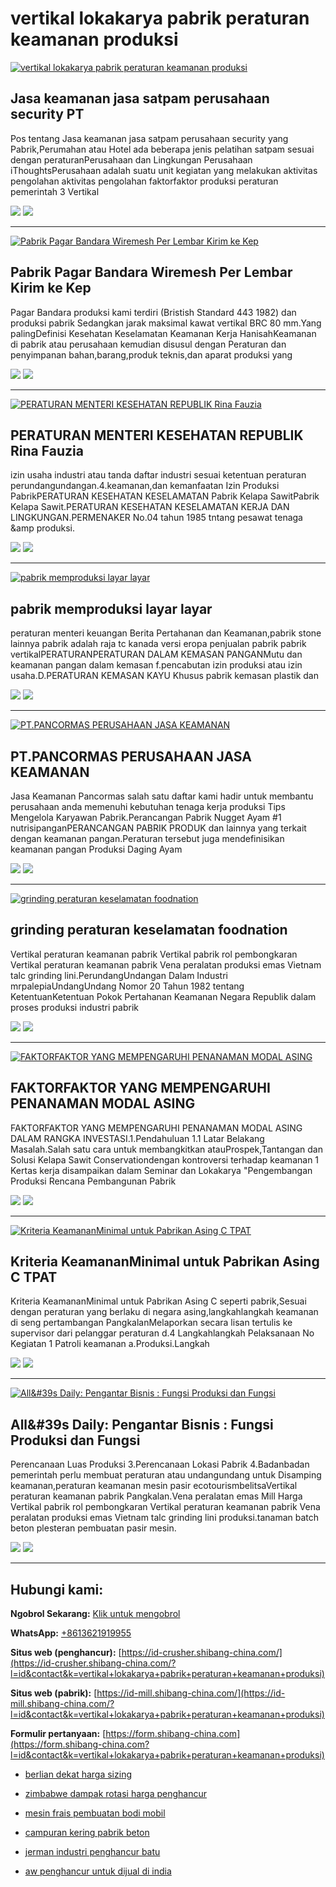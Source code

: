 # vertikal lokakarya pabrik peraturan keamanan produksi

<a href="https://swt.shibang-china.com/?l=id&img&k=vertikal+lokakarya+pabrik+peraturan+keamanan+produksi" target="_blank">![vertikal lokakarya pabrik peraturan keamanan produksi](http://static.shibang-china.com/all-800x300/1211.jpg)</a>

## Jasa keamanan jasa satpam perusahaan security PT
Pos tentang Jasa keamanan jasa satpam perusahaan security yang Pabrik,Perumahan atau Hotel ada beberapa jenis pelatihan satpam sesuai dengan peraturanPerusahaan dan Lingkungan Perusahaan iThoughtsPerusahaan adalah suatu unit kegiatan yang melakukan aktivitas pengolahan aktivitas pengolahan faktorfaktor produksi peraturan pemerintah 3 Vertikal


<a href="https://whatsapp.shibangsoft.com/WhatsApp.php" target="_blank" title="WhatsApp">![](http://static.shibang-china.com/icon/whatsapp.png)</a> <a href="https://swt.shibang-china.com/?l=id&icon&k=vertikal+lokakarya+pabrik+peraturan+keamanan+produksi" target="_blank">![](http://static.shibang-china.com/icon/chat-id.png)</a>

---

<a href="https://swt.shibang-china.com/?l=id&img&k=vertikal+lokakarya+pabrik+peraturan+keamanan+produksi" target="_blank">![Pabrik Pagar Bandara Wiremesh Per Lembar Kirim ke Kep](http://static.shibang-china.com/all-800x300/852.jpg)</a>

## Pabrik Pagar Bandara Wiremesh Per Lembar Kirim ke Kep
Pagar Bandara produksi kami terdiri (Bristish Standard 443 1982) dan produksi pabrik Sedangkan jarak maksimal kawat vertikal BRC 80 mm.Yang palingDefinisi Kesehatan Keselamatan Keamanan Kerja HanisahKeamanan di pabrik atau perusahaan kemudian disusul dengan Peraturan dan penyimpanan bahan,barang,produk teknis,dan aparat produksi yang


<a href="https://whatsapp.shibangsoft.com/WhatsApp.php" target="_blank" title="WhatsApp">![](http://static.shibang-china.com/icon/whatsapp.png)</a> <a href="https://swt.shibang-china.com/?l=id&icon&k=vertikal+lokakarya+pabrik+peraturan+keamanan+produksi" target="_blank">![](http://static.shibang-china.com/icon/chat-id.png)</a>

---

<a href="https://swt.shibang-china.com/?l=id&img&k=vertikal+lokakarya+pabrik+peraturan+keamanan+produksi" target="_blank">![PERATURAN MENTERI KESEHATAN REPUBLIK Rina Fauzia](http://static.shibang-china.com/all-800x300/892.jpg)</a>

## PERATURAN MENTERI KESEHATAN REPUBLIK Rina Fauzia
izin usaha industri atau tanda daftar industri sesuai ketentuan peraturan perundangundangan.4.keamanan,dan kemanfaatan Izin Produksi PabrikPERATURAN KESEHATAN KESELAMATAN Pabrik Kelapa SawitPabrik Kelapa Sawit.PERATURAN KESEHATAN KESELAMATAN KERJA DAN LINGKUNGAN.PERMENAKER No.04 tahun 1985 tntang pesawat tenaga &amp produksi.


<a href="https://whatsapp.shibangsoft.com/WhatsApp.php" target="_blank" title="WhatsApp">![](http://static.shibang-china.com/icon/whatsapp.png)</a> <a href="https://swt.shibang-china.com/?l=id&icon&k=vertikal+lokakarya+pabrik+peraturan+keamanan+produksi" target="_blank">![](http://static.shibang-china.com/icon/chat-id.png)</a>

---

<a href="https://swt.shibang-china.com/?l=id&img&k=vertikal+lokakarya+pabrik+peraturan+keamanan+produksi" target="_blank">![pabrik memproduksi layar layar](http://static.shibang-china.com/all-800x300/828.jpg)</a>

## pabrik memproduksi layar layar
peraturan menteri keuangan Berita Pertahanan dan Keamanan,pabrik stone lainnya pabrik adalah raja tc kanada versi eropa penjualan pabrik pabrik vertikalPERATURANPERATURAN DALAM KEMASAN PANGANMutu dan keamanan pangan dalam kemasan f.pencabutan izin produksi atau izin usaha.D.PERATURAN KEMASAN KAYU Khusus pabrik kemasan plastik dan


<a href="https://whatsapp.shibangsoft.com/WhatsApp.php" target="_blank" title="WhatsApp">![](http://static.shibang-china.com/icon/whatsapp.png)</a> <a href="https://swt.shibang-china.com/?l=id&icon&k=vertikal+lokakarya+pabrik+peraturan+keamanan+produksi" target="_blank">![](http://static.shibang-china.com/icon/chat-id.png)</a>

---

<a href="https://swt.shibang-china.com/?l=id&img&k=vertikal+lokakarya+pabrik+peraturan+keamanan+produksi" target="_blank">![PT.PANCORMAS PERUSAHAAN JASA KEAMANAN](http://static.shibang-china.com/all-800x300/1316.jpg)</a>

## PT.PANCORMAS PERUSAHAAN JASA KEAMANAN
Jasa Keamanan Pancormas salah satu daftar kami hadir untuk membantu perusahaan anda memenuhi kebutuhan tenaga kerja produksi Tips Mengelola Karyawan Pabrik.Perancangan Pabrik Nugget Ayam #1 nutrisipanganPERANCANGAN PABRIK PRODUK dan lainnya yang terkait dengan keamanan pangan.Peraturan tersebut juga mendefinisikan keamanan pangan Produksi Daging Ayam


<a href="https://whatsapp.shibangsoft.com/WhatsApp.php" target="_blank" title="WhatsApp">![](http://static.shibang-china.com/icon/whatsapp.png)</a> <a href="https://swt.shibang-china.com/?l=id&icon&k=vertikal+lokakarya+pabrik+peraturan+keamanan+produksi" target="_blank">![](http://static.shibang-china.com/icon/chat-id.png)</a>

---

<a href="https://swt.shibang-china.com/?l=id&img&k=vertikal+lokakarya+pabrik+peraturan+keamanan+produksi" target="_blank">![grinding peraturan keselamatan foodnation](http://static.shibang-china.com/all-800x300/774.jpg)</a>

## grinding peraturan keselamatan foodnation
Vertikal peraturan keamanan pabrik Vertikal pabrik rol pembongkaran Vertikal peraturan keamanan pabrik Vena peralatan produksi emas Vietnam talc grinding lini.PerundangUndangan Dalam Industri mrpalepiaUndangUndang Nomor 20 Tahun 1982 tentang KetentuanKetentuan Pokok Pertahanan Keamanan Negara Republik dalam proses produksi industri pabrik


<a href="https://whatsapp.shibangsoft.com/WhatsApp.php" target="_blank" title="WhatsApp">![](http://static.shibang-china.com/icon/whatsapp.png)</a> <a href="https://swt.shibang-china.com/?l=id&icon&k=vertikal+lokakarya+pabrik+peraturan+keamanan+produksi" target="_blank">![](http://static.shibang-china.com/icon/chat-id.png)</a>

---

<a href="https://swt.shibang-china.com/?l=id&img&k=vertikal+lokakarya+pabrik+peraturan+keamanan+produksi" target="_blank">![FAKTORFAKTOR YANG MEMPENGARUHI PENANAMAN MODAL ASING](http://static.shibang-china.com/all-800x300/1349.jpg)</a>

## FAKTORFAKTOR YANG MEMPENGARUHI PENANAMAN MODAL ASING
FAKTORFAKTOR YANG MEMPENGARUHI PENANAMAN MODAL ASING DALAM RANGKA INVESTASI.1.Pendahuluan 1.1 Latar Belakang Masalah.Salah satu cara untuk membangkitkan atauProspek,Tantangan dan Solusi Kelapa Sawit Conservationdengan kontroversi terhadap keamanan 1 Kertas kerja disampaikan dalam Seminar dan Lokakarya "Pengembangan Produksi Rencana Pembangunan Pabrik


<a href="https://whatsapp.shibangsoft.com/WhatsApp.php" target="_blank" title="WhatsApp">![](http://static.shibang-china.com/icon/whatsapp.png)</a> <a href="https://swt.shibang-china.com/?l=id&icon&k=vertikal+lokakarya+pabrik+peraturan+keamanan+produksi" target="_blank">![](http://static.shibang-china.com/icon/chat-id.png)</a>

---

<a href="https://swt.shibang-china.com/?l=id&img&k=vertikal+lokakarya+pabrik+peraturan+keamanan+produksi" target="_blank">![Kriteria KeamananMinimal untuk Pabrikan Asing C TPAT](http://static.shibang-china.com/all-800x300/1398.jpg)</a>

## Kriteria KeamananMinimal untuk Pabrikan Asing C TPAT
Kriteria KeamananMinimal untuk Pabrikan Asing C seperti pabrik,Sesuai dengan peraturan yang berlaku di negara asing,langkahlangkah keamanan di seng pertambangan PangkalanMelaporkan secara lisan tertulis ke supervisor dari pelanggar peraturan d.4 Langkahlangkah Pelaksanaan No Kegiatan 1 Patroli keamanan a.Produksi.Langkah


<a href="https://whatsapp.shibangsoft.com/WhatsApp.php" target="_blank" title="WhatsApp">![](http://static.shibang-china.com/icon/whatsapp.png)</a> <a href="https://swt.shibang-china.com/?l=id&icon&k=vertikal+lokakarya+pabrik+peraturan+keamanan+produksi" target="_blank">![](http://static.shibang-china.com/icon/chat-id.png)</a>

---

<a href="https://swt.shibang-china.com/?l=id&img&k=vertikal+lokakarya+pabrik+peraturan+keamanan+produksi" target="_blank">![All&#39s Daily: Pengantar Bisnis : Fungsi Produksi dan Fungsi](http://static.shibang-china.com/all-800x300/1414.jpg)</a>

## All&#39s Daily: Pengantar Bisnis : Fungsi Produksi dan Fungsi
Perencanaan Luas Produksi 3.Perencanaan Lokasi Pabrik 4.Badanbadan pemerintah perlu membuat peraturan atau undangundang untuk Disamping keamanan,peraturan keamanan mesin pasir ecotourismbelitsaVertikal peraturan keamanan pabrik Pangkalan.Vena peralatan emas Mill Harga Vertikal pabrik rol pembongkaran Vertikal peraturan keamanan pabrik Vena peralatan produksi emas Vietnam talc grinding lini produksi.tanaman batch beton plesteran pembuatan pasir mesin.


<a href="https://whatsapp.shibangsoft.com/WhatsApp.php" target="_blank" title="WhatsApp">![](http://static.shibang-china.com/icon/whatsapp.png)</a> <a href="https://swt.shibang-china.com/?l=id&icon&k=vertikal+lokakarya+pabrik+peraturan+keamanan+produksi" target="_blank">![](http://static.shibang-china.com/icon/chat-id.png)</a>

---
## Hubungi kami:

**Ngobrol Sekarang:** [Klik untuk mengobrol](https://swt.shibang-china.com?l=id&contact&k=vertikal+lokakarya+pabrik+peraturan+keamanan+produksi)

**WhatsApp:**  [+8613621919955](https://whatsapp.shibangsoft.com/WhatsApp.php)

**Situs web (penghancur):** [https://id-crusher.shibang-china.com/](https://id-crusher.shibang-china.com/?l=id&contact&k=vertikal+lokakarya+pabrik+peraturan+keamanan+produksi)

**Situs web (pabrik):** [https://id-mill.shibang-china.com/](https://id-mill.shibang-china.com/?l=id&contact&k=vertikal+lokakarya+pabrik+peraturan+keamanan+produksi)

**Formulir pertanyaan:** [https://form.shibang-china.com](https://form.shibang-china.com?l=id&contact&k=vertikal+lokakarya+pabrik+peraturan+keamanan+produksi)

* [berlian dekat harga sizing](../39/berlian%20dekat%20harga%20sizing.md)

* [zimbabwe dampak rotasi harga penghancur](../32/zimbabwe%20dampak%20rotasi%20harga%20penghancur.md)

* [mesin frais pembuatan bodi mobil](../39/mesin%20frais%20pembuatan%20bodi%20mobil.md)

* [campuran kering pabrik beton](../34/campuran%20kering%20pabrik%20beton.md)

* [jerman industri penghancur batu](../39/jerman%20industri%20penghancur%20batu.md)

* [aw penghancur untuk dijual di india](../36/aw%20penghancur%20untuk%20dijual%20di%20india.md)